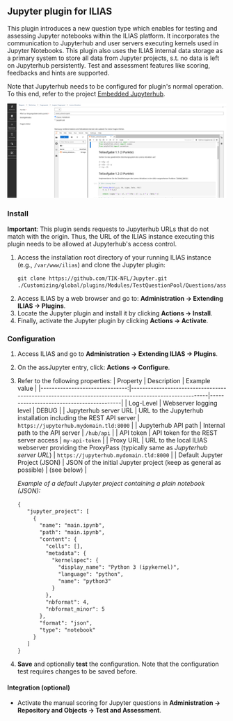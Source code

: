 ## Jupyter plugin for ILIAS

This plugin introduces a new question type which enables for testing and assessing Jupyter notebooks within the ILIAS platform.
It incorporates the communication to Jupyterhub and user servers executing kernels used in Jupyter Notebooks.
This plugin also uses the ILIAS internal data storage as a primary system to store all data from Jupyter projects, s.t. no data is left on Jupyterhub persistently.
Test and assessment features like scoring, feedbacks and hints are supported.

Note that Jupyterhub needs to be configured for plugin's normal operation.
To this end, refer to the project [Embedded Jupyterhub](https://github.com/TIK-NFL/jupyterhub/tree/embedded).

![screenshot_0.png](doc/images/screenshot_0.png)

### Install

__Important__: This plugin sends requests to Jupyterhub URLs that do not match with the origin.
Thus, the URL of the ILIAS instance executing this plugin needs to be allowed at Jupyterhub's access control.

1. Access the installation root directory of your running ILIAS instance (e.g.,  `/var/www/ilias`) and clone the Jupyter plugin:
    ```
    git clone https://github.com/TIK-NFL/Jupyter.git ./Customizing/global/plugins/Modules/TestQuestionPool/Questions/assJupyter
    ```
2. Access ILIAS by a web browser and go to:  **Administration  →  Extending ILIAS  →  Plugins**.
3. Locate the Jupyter plugin and install it by clicking **Actions → Install**.
4. Finally, activate the Jupyter plugin by clicking **Actions → Activate**.

### Configuration
1. Access ILIAS and go to  **Administration  →  Extending ILIAS  →  Plugins**.
2. On the  assJupyter  entry, click:  **Actions  →  Configure**.
3. Refer to the following properties:
   |                       Property | Description                                                                                          | Example value                            |
   |-------------------------------:|------------------------------------------------------------------------------------------------------|------------------------------------------|
   |                      Log-Level | Webserver logging level                                                                              | DEBUG                                    |
   |          Jupyterhub server URL | URL to the Jupyterhub installation including the REST API server                                     | `https://jupyterhub.mydomain.tld:8000`   |
   |            Jupyterhub API path | Internal path to the API server                                                                      | `/hub/api`                               |
   |                      API token | API token for the REST server access                                                                 | `my-api-token`                           |
   |                      Proxy URL | URL to the local ILIAS webserver providing the ProxyPass (typically same as _Jupyterhub server URL_) | `https://jupyterhub.mydomain.tld:8000`   |
   | Default Jupyter Project (JSON) | JSON of the initial Jupyter project (keep as general as possible)                                    | (see below)                              |
   
   _Example of a default Jupyter project containing a plain notebook (JSON):_
   ```
   {
      "jupyter_project": [
        {
          "name": "main.ipynb",
          "path": "main.ipynb",
          "content": {
            "cells": [],
            "metadata": {
              "kernelspec": {
                "display_name": "Python 3 (ipykernel)",
                "language": "python",
                "name": "python3"
              }
            },
            "nbformat": 4,
            "nbformat_minor": 5
          },
          "format": "json",
          "type": "notebook"
        }
      ]
   }
   ```
4. **Save** and optionally **test** the configuration. Note that the configuration test requires changes to be saved before.

#### Integration (optional)
- Activate the manual scoring for Jupyter questions in **Administration → Repository and Objects → Test and Assessment**.